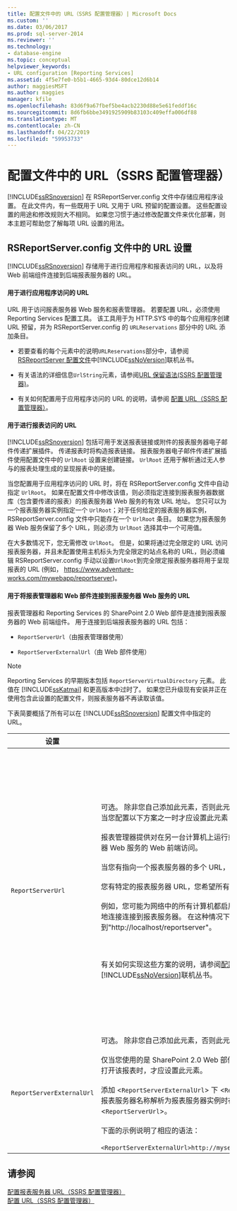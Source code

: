 ```yaml
---
title: 配置文件中的 URL（SSRS 配置管理器）| Microsoft Docs
ms.custom: ''
ms.date: 03/06/2017
ms.prod: sql-server-2014
ms.reviewer: ''
ms.technology:
- database-engine
ms.topic: conceptual
helpviewer_keywords:
- URL configuration [Reporting Services]
ms.assetid: 4f5e7fe0-b5b1-4665-93d4-80dce12d6b14
author: maggiesMSFT
ms.author: maggies
manager: kfile
ms.openlocfilehash: 83d6f9a67fbef5be4acb2230d88e5e61feddf16c
ms.sourcegitcommit: 8d6fb6bbe3491925909b83103c409effa006df88
ms.translationtype: MT
ms.contentlocale: zh-CN
ms.lasthandoff: 04/22/2019
ms.locfileid: "59953733"
---
```

# <a name="urls-in-configuration-files--ssrs-configuration-manager"></a>配置文件中的 URL（SSRS 配置管理器）
  [!INCLUDE[ssRSnoversion](../../includes/ssrsnoversion-md.md)] 在 RSReportServer.config 文件中存储应用程序设置。 在此文件内，有一些既用于 URL 又用于 URL 预留的配置设置。 这些配置设置的用途和修改规则大不相同。 如果您习惯于通过修改配置文件来优化部署，则本主题可帮助您了解每项 URL 设置的用法。  
  
## <a name="url-settings-in-rsreportserverconfig-file"></a>RSReportServer.config 文件中的 URL 设置  
 [!INCLUDE[ssRSnoversion](../../includes/ssrsnoversion-md.md)] 存储用于进行应用程序和报表访问的 URL，以及将 Web 前端组件连接到后端报表服务器的 URL。  
  
#### <a name="urls-for-application-access"></a>用于进行应用程序访问的 URL  
 URL 用于访问报表服务器 Web 服务和报表管理器。 若要配置 URL，必须使用 Reporting Services 配置工具。 该工具用于为 HTTP.SYS 中的每个应用程序创建 URL 预留，并为 RSReportServer.config 的 `URLReservations` 部分中的 URL 添加条目。  
  
-   若要查看的每个元素中的说明`URLReservations`部分中，请参阅[RSReportServer 配置文件](../report-server/rsreportserver-config-configuration-file.md)中[!INCLUDE[ssNoVersion](../../includes/ssnoversion-md.md)]联机丛书。  
  
-   有关语法的详细信息`UrlString`元素，请参阅[URL 保留语法&#40;SSRS 配置管理器&#41;](url-reservation-syntax-ssrs-configuration-manager.md)。  
  
-   有关如何配置用于应用程序访问的 URL 的说明，请参阅 [配置 URL（SSRS 配置管理器）](configure-a-url-ssrs-configuration-manager.md)。  
  
#### <a name="urls-for-report-access"></a>用于进行报表访问的 URL  
 [!INCLUDE[ssRSnoversion](../../includes/ssrsnoversion-md.md)] 包括可用于发送报表链接或附件的报表服务器电子邮件传递扩展插件。 传递报表时将构造报表链接。 报表服务器电子邮件传递扩展插件使用配置文件中的 `UrlRoot` 设置来创建链接。 `UrlRoot` 还用于解析通过无人参与的报表处理生成的呈现报表中的链接。  
  
 当您配置用于应用程序访问的 URL 时，将在 RSReportServer.config 文件中自动指定 `UrlRoot`。 如果在配置文件中修改该值，则必须指定连接到报表服务器数据库（包含要传递的报表）的报表服务器 Web 服务的有效 URL 地址。 您只可以为一个报表服务器实例指定一个 `UrlRoot`；对于任何给定的报表服务器实例，RSReportServer.config 文件中只能存在一个 `UrlRoot` 条目。 如果您为报表服务器 Web 服务保留了多个 URL，则必须为 `UrlRoot` 选择其中一个可用值。  
  
 在大多数情况下，您无需修改 `UrlRoot`。 但是，如果将通过完全限定的 URL 访问报表服务器，并且未配置使用主机标头为完全限定的站点名称的 URL，则必须编辑 RSReportServer.config 手动以设置`UrlRoot`到完全限定报表服务器将用于呈现报表的 URL (例如， https://www.adventure-works.com/mywebapp/reportserver)。  
  
#### <a name="urls-connecting-report-manager-and-web-parts-to-the-report-server-web-service"></a>用于将报表管理器和 Web 部件连接到报表服务器 Web 服务的 URL  
 报表管理器和 Reporting Services 的 SharePoint 2.0 Web 部件是连接到报表服务器的 Web 前端组件。 用于连接到后端报表服务器的 URL 包括：  
  
-   `ReportServerUrl`（由报表管理器使用）  
  
-   `ReportServerExternalUrl`（由 Web 部件使用）  
  
> [!NOTE]  
>  Reporting Services 的早期版本包括 `ReportServerVirtualDirectory` 元素。 此值在 [!INCLUDE[ssKatmai](../../includes/sskatmai-md.md)] 和更高版本中过时了。 如果您已升级现有安装并正在使用包含此设置的配置文件，则报表服务器不再读取该值。  
  
 下表简要概括了所有可以在 [!INCLUDE[ssRSnoversion](../../includes/ssrsnoversion-md.md)] 配置文件中指定的 URL。  
  
|设置|用法|Description|  
|-------------|-----------|-----------------|  
|`ReportServerUrl`|可选。 除非您自己添加此元素，否则此元素不包含在 RSReportServer.config 文件中。 仅当您配置以下方案之一时才应设置此元素：<br /><br /> 报表管理器提供对在另一台计算机上运行或在同一台计算机上的另一实例上运行的报表服务器 Web 服务的 Web 前端访问。<br /><br /> 当您有指向一个报表服务器的多个 URL，并且您希望报表服务器使用特定的 URL 时。<br /><br /> 您有特定的报表服务器 URL，您希望所有报表管理器连接均使用此 URL。<br /><br /> 例如，您可能为网络中的所有计算机都启用报表管理器访问，但需要报表管理器通过一个本地连接连接到报表服务器。 在这种情况下，你可以配置`ReportServerUrl`到"http://localhost/reportserver"。<br /><br /> <br /><br /> 有关如何实现这些方案的说明，请参阅[配置报表管理器&#40;本机模式&#41;](../report-server/configure-web-portal.md)中[!INCLUDE[ssNoVersion](../../includes/ssnoversion-md.md)]联机丛书。|该值指定一个指向报表服务器 Web 服务的 URL。 此值由报表管理器在启动时读取。 如果已设置该值，则报表管理器将连接到此 URL 中指定的报表服务器。<br /><br /> 默认情况下，报表管理器提供对与报表管理器运行在同一报表服务器实例中的报表服务器 Web 服务的 Web 前端访问。 然而，如果希望将报表管理器与作为另一实例一部分或在另一台计算机的实例上运行的报表服务器 Web 服务一起使用，则可以将此 URL 设置为定向报表管理器使之连接到外部报表服务器 Web 服务。<br /><br /> 如果安全套接字层 (SSL) 证书安装在您要连接的报表服务器上，则 `ReportServerUrl` 值必须是为获得此证书而注册的服务器的名称。 如果收到错误，"基础连接已关闭：无法建立信任关系为 SSL/TLS 安全通道"，设置`ReportServerUrl`到为其颁发 SSL 证书的服务器的完全限定的域名。 例如，如果证书注册到 https://adventure-works.com.onlinesales，则报表服务器 URL 将为 https://adventure-works.com.onlinesales/reportserver。|  
|`ReportServerExternalUrl`|可选。 除非您自己添加此元素，否则此元素不包含在 RSReportServer.config 文件中。<br /><br /> 仅当您使用的是 SharePoint 2.0 Web 部件且希望用户能够检索报表并在新的浏览器窗口中打开该报表时，才应设置此元素。<br /><br /> 添加 <`ReportServerExternalUrl`> 下 <`ReportServerUrl`> 元素，然后将设置为完全限定的报表服务器名称解析为报表服务器实例时在单独的浏览器窗口中访问。 不要删除 <`ReportServerUrl`>。<br /><br /> 下面的示例说明了相应的语法：<br /><br /> `<ReportServerExternalUrl>http://myserver/reportserver</ReportServerExternalUrl>`|该值由 SharePoint 2.0 Web 部件使用。<br /><br /> 在早期版本中，建议您设置该值以在面向 Internet 的报表服务器上部署报表生成器。 这是未经测试的部署方案。 如果您在过去使用此设置支持对报表生成器的 Internet 访问，那么现在您应考虑使用替代策略。|  
  
## <a name="see-also"></a>请参阅  
 [配置报表服务器 URL（SSRS 配置管理器）](configure-report-server-urls-ssrs-configuration-manager.md)   
 [配置 URL（SSRS 配置管理器）](configure-a-url-ssrs-configuration-manager.md)  
  
  
